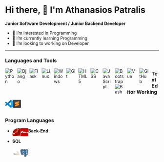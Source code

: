 # Hi there, 👋 I'm Athanasios Patralis

**Junior Software Development / Junior Backend Developer**

- 👀 I’m interested in Programming
- 🌱 I’m currently learning Programming
- 💞️ I’m looking to working on Developer

---
### Languages and Tools
<img src="https://cdn.jsdelivr.net/gh/devicons/icons/python/python-plain.svg" alt="Python" width="30px" align="left" style="padding-right: 10px;" />
<img src="https://cdn.jsdelivr.net/gh/devicons/icons/django/django.svg" alt="Django" width="30px" align="left" style="padding-right: 10px;" />
<img src="https://cdn.jsdelivr.net/gh/devicons/icons/flask/flask.svg" alt="Flask" width="30px" align="left" style="padding-right: 10px;" />
<img src="https://cdn.jsdelivr.net/gh/devicons/icons/linux/linux-original.svg" alt="Linux" width="30px" align="left" style="padding-right: 10px;" />
<img src="https://cdn.jsdelivr.net/gh/devicons/icons/windows/windows-original.svg" alt="Windows" width="30px" align="left" style="padding-right: 10px;" />
<img src="https://cdn.jsdelivr.net/gh/devicons/icons/git/git-original.svg" alt="Git" width="30px" align="left" style="padding-right: 10px;" />
<img src="https://cdn.jsdelivr.net/gh/devicons/icons/html5/html5-plain.svg" alt="HTML5" width="30px" align="left" style="padding-right: 10px;" />
<img src="https://cdn.jsdelivr.net/gh/devicons/icons/css3/css3-plain.svg" alt="CSS" width="30px" align="left" style="padding-right: 10px;" />
<img src="https://cdn.jsdelivr.net/gh/devicons/icons/javascript/javascript-plain.svg" alt="JavaScript" width="30px" align="left" style="padding-right: 10px;" />
<img src="https://cdn.jsdelivr.net/gh/devicons/icons/bootstrap/bootstrap.svg" alt="Bootstrap" width="30px" align="left" style="padding-right: 10px;" />
<img src="https://cdn.jsdelivr.net/gh/devicons/icons/vue/vue-original-svg" alt="Vue" width="30px" align="left" style="padding-right: 10px;" />

<img src="https://cdn.jsdelivr.net/gh/devicons/icons/github/github-original.svg" alt="GitHub" width="30px" align="left" style="padding-right: 10px;" />
<img src="https://cdn.jsdelivr.net/gh/devicons/icons/bash/bash-original.svg" alt="Bash" width="30px" align="left" style="padding-right: 10px;" />



### Text Editor Working
[<img src="https://raw.githubusercontent.com/github/explore/80688e429a7d4ef2fca1e82350fe8e3517d3494d/topics/visual-studio-code/visual-studio-code.png" alt="Visual Studio Code" width="26px" align="left" />](webdevplaylist)
[<img src="https://raw.githubusercontent.com/github/explore/80688e429a7d4ef2fca1e82350fe8e3517d3494d/topics/sublime-text/sublime-text.png" alt="Sublime Text" width="26px" align="left" />](webdevplaylist)
<br /><br />


### Program Languages
- <b>Back-End</b>
  [<img src="https://raw.githubusercontent.com/github/explore/80688e429a7d4ef2fca1e82350fe8e3517d3494d/topics/ruby/ruby.png" alt="Ruby" width="26px" align="left" />](rubyplaylist)
  [<img src="https://raw.githubusercontent.com/github/explore/80688e429a7d4ef2fca1e82350fe8e3517d3494d/topics/rails/rails.png" alt="Ruby-on-Rails" width="26px" align="left" />](railsplaylist)
  <br /><br />
- <b>SQL</b>
  <br /><br />
  [<img src="https://raw.githubusercontent.com/github/explore/80688e429a7d4ef2fca1e82350fe8e3517d3494d/topics/mysql/mysql.png" alt="MySQL" width="26px" align="left" />](webdevplaylist)
  [<img src="https://raw.githubusercontent.com/github/explore/80688e429a7d4ef2fca1e82350fe8e3517d3494d/topics/postgresql/postgresql.png" alt="PostgreSQL" width="26px" align="left" />](webdevplaylist)
